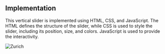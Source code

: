 ## Implementation

This vertical slider is implemented using HTML, CSS, and JavaScript. 
The HTML defines the structure of the slider, while CSS is used to style the slider, including its position, size, and colors. 
JavaScript is used to provide the interactivity.

![Zurich](https://user-images.githubusercontent.com/108872423/216180810-c535c702-e93f-4de7-82e8-578a4a7573bd.jpg)
